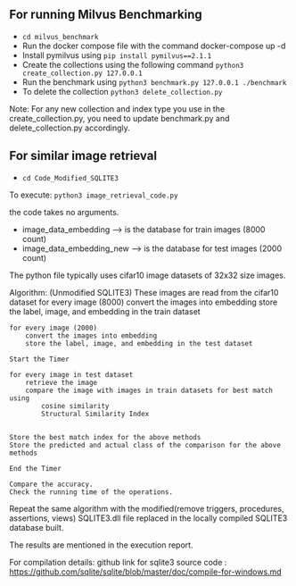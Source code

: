 ## For running Milvus Benchmarking
- `cd milvus_benchmark`
- Run the docker compose file with the command
    docker-compose up -d
- Install pymilvus using
     `pip install pymilvus==2.1.1`
- Create the collections using the following command
    `python3 create_collection.py 127.0.0.1`
- Run the benchmark using
    `python3 benchmark.py 127.0.0.1 ./benchmark`
- To delete the collection 
    `python3 delete_collection.py`

Note:
For any new collection and index type you use in the create_collection.py, you need to update benchmark.py and delete_collection.py accordingly.


## For similar image retrieval

- `cd Code_Modified_SQLITE3`

To execute:
	`python3 image_retrieval_code.py`

the code takes no arguments.

- image_data_embedding     --> is the database for train images (8000 count)
- image_data_embedding_new --> is the database for test images (2000 count)

The python file typically uses cifar10 image datasets of 32x32 size images.

Algorithm: (Unmodified SQLITE3)
	These images are read from the cifar10 dataset
	for every image (8000)
		convert the images into embedding
		store the label, image, and embedding in the train dataset

	for every image (2000)
		convert the images into embedding
		store the label, image, and embedding in the test dataset

	Start the Timer

	for every image in test dataset
		retrieve the image
		compare the image with images in train datasets for best match using
			cosine similarity
			Structural Similarity Index


	Store the best match index for the above methods
	Store the predicted and actual class of the comparison for the above methods

	End the Timer

	Compare the accuracy.
	Check the running time of the operations.




Repeat the same algorithm with the modified(remove triggers, procedures, assertions, views) SQLITE3.dll file replaced in the locally compiled SQLITE3 database built.

The results are mentioned in the execution report.


For compilation details:
github link for sqlite3 source code : https://github.com/sqlite/sqlite/blob/master/doc/compile-for-windows.md
